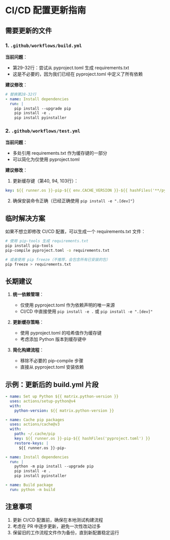 # CI/CD 配置更新指南

## 需要更新的文件

### 1. `.github/workflows/build.yml`

**当前问题**：
- 第29-32行：尝试从 pyproject.toml 生成 requirements.txt
- 这是不必要的，因为我们已经在 pyproject.toml 中定义了所有依赖

**建议修改**：
```yaml
# 替换第28-32行
- name: Install dependencies
  run: |
    pip install --upgrade pip
    pip install -e .
    pip install pyinstaller
```

### 2. `.github/workflows/test.yml`

**当前问题**：
- 多处引用 requirements.txt 作为缓存键的一部分
- 可以简化为仅使用 pyproject.toml

**建议修改**：

1. 更新缓存键（第40, 94, 103行）：
```yaml
key: ${{ runner.os }}-pip-${{ env.CACHE_VERSION }}-${{ hashFiles('**/pyproject.toml') }}
```

2. 确保安装命令正确（已经正确使用 `pip install -e ".[dev]"`）

## 临时解决方案

如果不想立即修改 CI/CD 配置，可以生成一个 requirements.txt 文件：

```bash
# 使用 pip-tools 生成 requirements.txt
pip install pip-tools
pip-compile pyproject.toml -o requirements.txt

# 或者使用 pip freeze（不推荐，会包含所有已安装的包）
pip freeze > requirements.txt
```

## 长期建议

1. **统一依赖管理**：
   - 仅使用 pyproject.toml 作为依赖声明的唯一来源
   - CI/CD 中直接使用 `pip install -e .` 或 `pip install -e ".[dev]"`

2. **更新缓存策略**：
   - 使用 pyproject.toml 的哈希值作为缓存键
   - 考虑添加 Python 版本到缓存键中

3. **简化构建流程**：
   - 移除不必要的 pip-compile 步骤
   - 直接从 pyproject.toml 安装依赖

## 示例：更新后的 build.yml 片段

```yaml
- name: Set up Python ${{ matrix.python-version }}
  uses: actions/setup-python@v4
  with:
    python-version: ${{ matrix.python-version }}

- name: Cache pip packages
  uses: actions/cache@v3
  with:
    path: ~/.cache/pip
    key: ${{ runner.os }}-pip-${{ hashFiles('pyproject.toml') }}
    restore-keys: |
      ${{ runner.os }}-pip-

- name: Install dependencies
  run: |
    python -m pip install --upgrade pip
    pip install -e .
    pip install pyinstaller

- name: Build package
  run: python -m build
```

## 注意事项

1. 更新 CI/CD 配置前，确保在本地测试构建流程
2. 考虑在 PR 中逐步更新，避免一次性改动过多
3. 保留旧的工作流程文件作为备份，直到新配置稳定运行
